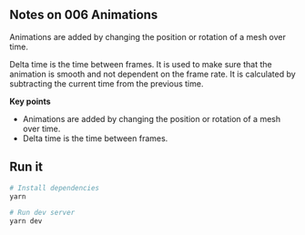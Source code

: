 ## Notes on 006 Animations

Animations are added by changing the position or rotation of a mesh over time.

Delta time is the time between frames. It is used to make sure that the animation is smooth and not dependent on the frame rate. It is calculated by subtracting the current time from the previous time.

**Key points**

-   Animations are added by changing the position or rotation of a mesh over time.
-   Delta time is the time between frames.

## Run it

```bash
# Install dependencies
yarn

# Run dev server
yarn dev
```
